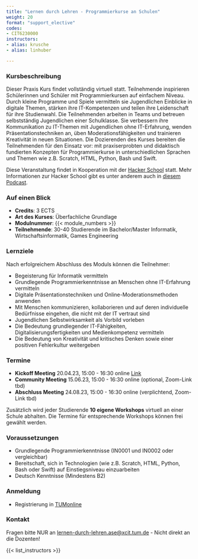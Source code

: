 ```yaml
---
title: "Lernen durch Lehren - Programmierkurse an Schulen"
weight: 20
format: "support_elective"
codes:
- CIT6230000
instructors:
- alias: krusche
- alias: linhuber

---
```


### Kursbeschreibung

Dieser Praxis Kurs findet vollständig virtuell statt. Teilnehmende inspirieren Schülerinnen und Schüler mit Programmierkursen auf einfachem Niveau. 
Durch kleine Programme und Spiele vermitteln sie Jugendlichen Einblicke in digitale Themen, stärken ihre IT-Kompetenzen und teilen ihre Leidenschaft 
für ihre Studienwahl. Die Teilnehmenden arbeiten in Teams und betreuen selbstständig Jugendlichen einer Schulklasse. Sie verbessern ihre Kommunikation 
zu IT-Themen mit Jugendlichen ohne IT-Erfahrung, wenden Präsentationstechniken an, üben Moderationsfähigkeiten und trainieren Kreativität in neuen 
Situationen. Die Dozierenden des Kurses bereiten die Teilnehmenden für den Einsatz vor: mit praxiserprobten und didaktisch fundierten Konzepten für 
Programmierkurse in unterschiedlichen Sprachen und Themen wie z.B. Scratch, HTML, Python, Bash und Swift.

Diese Veranstaltung findet in Kooperation mit der [Hacker School](https://hacker-school.de) statt. Mehr Informationen zur Hacker School gibt es unter anderem auch in [diesem Podcast](https://forschergeist.de/podcast/fg097-hacker-school/).

### Auf einen Blick
- **Credits**: 3 ECTS
- **Art des Kurses**: Überfachliche Grundlage
- **Modulnummer**: {{< module_numbers >}}
- **Teilnehmende**: 30-40 Studierende im Bachelor/Master Informatik, Wirtschaftsinformatik, Games Engineering

### Lernziele
Nach erfolgreichem Abschluss des Moduls können die Teilnehmer:
- Begeisterung für Informatik vermitteln
- Grundlegende Programmierkenntnisse an Menschen ohne IT-Erfahrung vermitteln
- Digitale Präsentationstechniken und Online-Moderationsmethoden anwenden
- Mit Menschen kommunizieren, kollaborieren und auf deren individuelle Bedürfnisse eingehen, die nicht mit der IT vertraut sind
- Jugendlichen Selbstwirksamkeit als Vorbild vorleben
- Die Bedeutung grundlegender IT-Fähigkeiten, Digitalisierungsfertigkeiten und Medienkompetenz vermitteln
- Die Bedeutung von Kreativität und kritisches Denken sowie einer positiven Fehlerkultur weitergeben

### Termine 
- **Kickoff Meeting** 20.04.23, 15:00 - 16:30 online [Link](https://tum-conf.zoom.us/j/61672784841?pwd=Z1UrT2h2ME5WdUdQaXZlZDNUejFNUT09)
- **Community Meeting** 15.06.23, 15:00 - 16:30 online (optional, Zoom-Link tbd)
- **Abschluss Meeting** 24.08.23, 15:00 - 16:30 online (verplichtend, Zoom-Link tbd)

Zusätzlich wird jeder Studierende **10 eigene Workshops** virtuell an einer Schule abhalten. Die Termine für entsprechende Workshops können frei gewählt werden. 

### Voraussetzungen
- Grundlegende Programmierkenntnisse (IN0001 und IN0002 oder vergleichbar)
- Bereitschaft, sich in Technologien (wie z.B. Scratch, HTML, Python, Bash oder Swift) auf Einstiegsniveau einzuarbeiten
- Deutsch Kenntnisse (Mindestens B2)

### Anmeldung 
- Registrierung in [TUMonline](https://campus.tum.de/tumonline/ee/ui/ca2/app/desktop/#/slc.tm.cp/student/courses/950695024)

### Kontakt

Fragen bitte NUR an lernen-durch-lehren.ase@xcit.tum.de - Nicht direkt an die Dozenten! 

{{< list_instructors >}}
